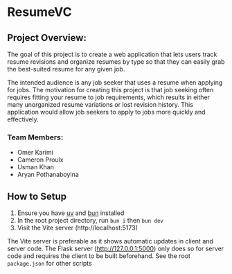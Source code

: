 # ResumeVC

## Project Overview:

The goal of this project is to create a web application that lets users track resume revisions and organize resumes by type so that they can easily grab the best-suited resume for any given job. 

The intended audience is any job seeker that uses a resume when applying for jobs. The motivation for creating this project is that job seeking often requires fitting your resume to job requirements, which results in either many unorganized resume variations or lost revision history. This application would allow job seekers to apply to jobs more quickly and effectively.

### Team Members:

* Omer Karimi
* Cameron Proulx
* Usman Khan
* Aryan Pothanaboyina

## How to Setup
1. Ensure you have [uv](https://docs.astral.sh/uv/getting-started/installation/) and [bun](https://bun.sh/) installed
2. In the root project directory, run `bun i` then `bun dev`
3. Visit the Vite server (http://localhost:5173)

The Vite server is preferable as it shows automatic updates in client and server code. The Flask server (http://127.0.0.1:5000) only does so for server code and requires the client to be built beforehand. See the root `package.json` for other scripts